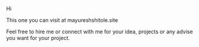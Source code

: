 Hi

This one you can visit at mayureshshitole.site

Feel free to hire me or connect with me for your idea, projects or any advise you want for your project.
